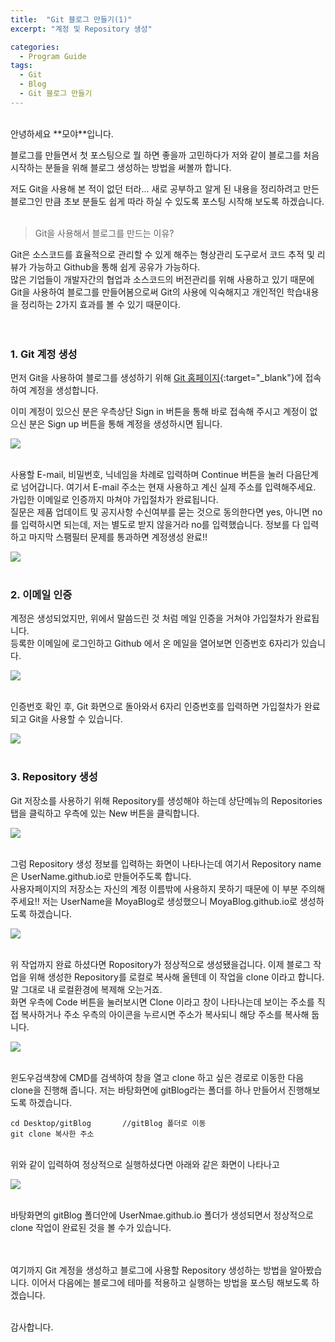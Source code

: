 ```yaml
---
title:  "Git 블로그 만들기(1)"
excerpt: "계정 및 Repository 생성"

categories:
  - Program Guide
tags: 
  - Git 
  - Blog
  - Git 블로그 만들기
---
```


<br/>
안녕하세요 **모야**입니다.

블로그를 만들면서 첫 포스팅으로 뭘 하면 좋을까 고민하다가 저와 같이 블로그를 처음 시작하는 분들을 위해 블로그 생성하는
방법을 써볼까 합니다.

저도 Git을 사용해 본 적이 없던 터라... 새로 공부하고 알게 된 내용을 정리하려고 만든 블로그인 만큼 초보 분들도
쉽게 따라 하실 수 있도록 포스팅 시작해 보도록 하겠습니다.<br/><br/>


> Git을 사용해서 블로그를 만드는 이유?

Git은 소스코드를 효율적으로 관리할 수 있게 해주는 형상관리 도구로서 코드 추적 및 리뷰가 가능하고 
Github을 통해 쉽게 공유가 가능하다.<br/> 많은 기업들이 개발자간의 협업과 소스코드의 버전관리를 위해 
사용하고 있기 때문에 Git을 사용하여 블로그를 만들어봄으로써 Git의 사용에 익숙해지고 개인적인 학습내용을
정리하는 2가지 효과를 볼 수 있기 때문이다.<br/><br/><br/>



### 1. Git 계정 생성

먼저 Git을 사용하여 블로그를 생성하기 위해 [Git 홈페이지](https://github.com){:target="_blank"}에 접속하여 계정을 생성합니다.


이미 계정이 있으신 분은 우측상단 Sign in 버튼을 통해 바로 접속해 주시고 계정이 없으신 분은 Sign up 버튼을 통해 계정을 생성하시면 됩니다.

<img src="/assets/images/git_homepage.PNG"><br/><br/>


사용할 E-mail, 비밀번호, 닉네임을 차례로 입력하며 Continue 버튼을 눌러 다음단계로 넘어갑니다. 
여기서 E-mail 주소는 현재 사용하고 계신 실제 주소를 입력해주세요. 가입한 이메일로 인증까지 마쳐야 가입절차가 완료됩니다.<br/>
질문은 제품 업데이트 및 공지사항 수신여부를 묻는 것으로 동의한다면 yes, 아니면 no 를 입력하시면 되는데, 
저는 별도로 받지 않을거라 no를 입력했습니다.
정보를 다 입력하고 마지막 스팸필터 문제를 통과하면 계정생성 완료!!

<img src="/assets/images/git_acc_create2.PNG"><br/><br/>



### 2. 이메일 인증

계정은 생성되었지만, 위에서 말씀드린 것 처럼 메일 인증을 거쳐야 가입절차가 완료됩니다.<br/>
등록한 이메일에 로그인하고 Github 에서 온 메일을 열어보면 인증번호 6자리가 있습니다.


<img src="/assets/images/git_certCode.JPG"><br/><br/>


인증번호 확인 후, Git 화면으로 돌아와서 6자리 인증번호를 입력하면 가입절차가 완료되고 Git을 사용할 수 있습니다.


<img src="/assets/images/git_enterCode.PNG"><br/><br/>



### 3. Repository 생성

Git 저장소를 사용하기 위해 Repository를 생성해야 하는데 상단메뉴의 Repositories 탭을 클릭하고 우측에 있는
New 버튼을 클릭합니다.

<img src="/assets/images/repository.PNG"><br/><br/>



그럼 Repository 생성 정보를 입력하는 화면이 나타나는데 여기서 Repository name 은 UserName.github.io로
만들어주도록 합니다.<br/>
사용자페이지의 저장소는 자신의 계정 이름밖에 사용하지 못하기 때문에
이 부분 주의해주세요!! 저는 UserName을 MoyaBlog로 생성했으니 MoyaBlog.github.io로 생성하도록 하겠습니다.

<img src="/assets/images/create_repository.PNG"><br/><br/>



위 작업까지 완료 하셨다면 Ropository가 정상적으로 생성됐을겁니다. 
이제 블로그 작업을 위해 생성한 Repository를 로컬로 복사해 올텐데
이 작업을 clone 이라고 합니다. 말 그대로 내 로컬환경에 복제해 오는거죠.<br/>
화면 우측에 Code 버튼을 눌러보시면 Clone 이라고 창이 나타나는데 보이는 주소를 직접 복사하거나
주소 우측의 아이콘을 누르시면 주소가 복사되니 해당 주소를 복사해 둡니다.

<img src="/assets/images/clone.PNG"><br/><br/>



윈도우검색창에 CMD를 검색하여 창을 열고 clone 하고 싶은 경로로 이동한 다음 clone을 진행해 줍니다.
저는 바탕화면에 gitBlog라는 폴더를 하나 만들어서 진행해보도록 하겠습니다.

    cd Desktop/gitBlog       //gitBlog 폴더로 이동
    git clone 복사한 주소


<br/>
위와 같이 입력하여 정상적으로 실행하셨다면 아래와 같은 화면이 나타나고

<img src="/assets/images/cmdClone.PNG"><br/><br/>



바탕화면의 gitBlog 폴더안에 UserNmae.github.io 폴더가 생성되면서 정상적으로 clone 작업이
완료된 것을 볼 수가 있습니다.<br/><br/><br/>



여기까지 Git 계정을 생성하고 블로그에 사용할 Repository 생성하는 방법을 알아봤습니다.
이어서 다음에는 블로그에 테마를 적용하고 실행하는 방법을 포스팅 해보도록 하겠습니다.<br/><br/>


감사합니다.

